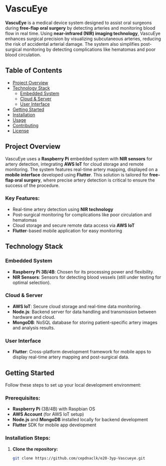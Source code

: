 # VascuEye

**VascuEye** is a medical device system designed to assist oral surgeons during **free-flap oral surgery** by detecting arteries and monitoring blood flow in real time. Using **near-infrared (NIR) imaging technology**, VascuEye enhances surgical precision by visualizing subcutaneous arteries, reducing the risk of accidental arterial damage. The system also simplifies post-surgical monitoring by detecting complications like hematomas and poor blood circulation.

## Table of Contents

- [Project Overview](#project-overview)
- [Technology Stack](#technology-stack)
  - [Embedded System](#embedded-system)
  - [Cloud & Server](#cloud--server)
  - [User Interface](#user-interface)
- [Getting Started](#getting-started)
- [Installation](#installation)
- [Usage](#usage)
- [Contributing](#contributing)
- [License](#license)

## Project Overview

VascuEye uses a **Raspberry Pi** embedded system with **NIR sensors** for artery detection, integrating **AWS IoT** for cloud storage and remote monitoring. The system features real-time artery mapping, displayed on a **mobile interface** developed using **Flutter**. This solution is tailored for **free-flap oral surgery**, where precise artery detection is critical to ensure the success of the procedure.

### Key Features:
- Real-time artery detection using **NIR technology**
- Post-surgical monitoring for complications like poor circulation and hematomas
- Cloud storage and secure remote data access via **AWS IoT**
- **Flutter**-based mobile application for easy monitoring

## Technology Stack

### Embedded System
- **Raspberry Pi 3B/4B**: Chosen for its processing power and flexibility.
- **NIR Sensors**: Sensors for detecting blood vessels (still under testing for optimal selection).

### Cloud & Server
- **AWS IoT**: Secure cloud storage and real-time data monitoring.
- **Node.js**: Backend server for data handling and transmission between hardware and cloud.
- **MongoDB**: NoSQL database for storing patient-specific artery images and analysis results.

### User Interface
- **Flutter**: Cross-platform development framework for mobile apps to display real-time artery mapping and post-surgical data.

## Getting Started

Follow these steps to set up your local development environment:

### Prerequisites:
- **Raspberry Pi** (3B/4B) with Raspbian OS
- **AWS Account** (for AWS IoT setup)
- **Node.js** and **MongoDB** installed locally for backend development
- **Flutter** SDK for mobile app development

### Installation Steps:
1. **Clone the repository:**
   ```bash
   git clone https://github.com/cepdnaclk/e20-3yp-Vascueye.git
  
